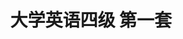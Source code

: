 ---
layout: cet
pageName: examination
title: 大学英语四级 第一套
period: 2018年06月
courseID: 
description: 
parts:
  - title: Writing
    length: 30
    description: （请于正式开考后半小时内完成该部分，之后将进行听力考试）
    tip: 请用黑色签字笔在答题卡 1 指定区域内作答作文题，在试题册上的作答无效！
    directions: For this part, you are allowed 30 minutes to write a short easy on <strong>on the importance of reading ability and how to develop it</strong>. You should write at least 120 words but no more than 180 words.
    questions: 
      - title: 
        type: textarea
        answer: <h5 class="text-center">The Importance of Reading Ability and How to Develop It</h5><p class="pgh-indent">As the most frequently used way to get access to the original material, reading has always been considered one of the most important parts of language learning. This explains why reading skills should be highly emphasized.</p><p class="pgh-indent">Then how to improve our reading skills? First of all, scan the material before we begin. Whatever the purpose of our reading is, take a few minutes to look the piece over to check and see how the work is structured and presented. Secondly, try not to reach for the dictionary when we come to a word we don't know. Instead, try to guess the meaning of the word based on the context. Last but not least, write a few sentences to summarize what we've read since it is a way of checking that we understand what we're reading.</p><p class="pgh-indent">Above all, reading has important benefits and can help us learn the language faster and more completely, which encourages each language learner to develop their reading skills as suggested.</p>
  - title: Listening Comprehension
    length: 25
    audio: http://xia2.kekenet.com/Sound/2018/08/201806cet401.mp3
    sections: 
      - title: Section A
        directions: In this section, you will hear three news reports. At the end of each news report, you will hear two or three questions. Both the news report and the questions will be spoken only once. After you hear a question, you must choose the best answer from the four choices marked A), B), C) and D). Then mark the corresponding letter on <strong>Answer Sheet 1</strong> with a single line through the centre.
        questions: 
          - title: Questions 1 and 2 are based on the passage you have just heard.
            type: radio
            options:
              - answer: The return of a bottled message to its owner's daughter.
                isTrue: true
              - answer: A New Hampshire man's joke with friends on his wife.
                isTrue: false
              - answer: A father's message for his daughter.
                isTrue: false
              - answer: The history of a century-old motel.
                isTrue: false
          - title: 
            type: radio
            options:
              - answer: She wanted to show gratitude for his kindness.
                isTrue: false
              - answer: She wanted to honor her father's promise.
                isTrue: true
              - answer: She had been asked by her father to do so.
                isTrue: false
              - answer: She was excited to see her father's handwriting.
                isTrue: false
          - title: Questions 3 and 4 are based on the passage you have just heard.
            type: radio
            options:
              - answer: People were concerned about the number of bees.
                isTrue: false
              - answer: Several cases of Zika disease had been identified.
                isTrue: true
              - answer: Two million bees were infected with disease.
                isTrue: false
              - answer: Zika virus had destroyed some bee farms.
                isTrue: false
          - title: 
            type: radio
            options:
              - answer: It apologized to its customers.
                isTrue: false
              - answer: It was forced to kill its bees.
                isTrue: false
              - answer: It lost a huge stock of bees.
                isTrue: true
              - answer: It lost 2.5 million dollars.
                isTrue: false
          - title: Questions 5 to 7 are based on the passage you have just heard.
            type: radio
            options:
              - answer: It stayed in the air for about two hours.
                isTrue: true
              - answer: It took off and landed on a football field.
                isTrue: false
              - answer: It proved to be of high commercial value.
                isTrue: false
              - answer: It made a series of sharp turns in the sky.
                isTrue: false
          - title: 
            type: radio
            options:
              - answer: Engineering problems.
                isTrue: false
              - answer: The air pollution it produced.
                isTrue: false
              - answer: Inadequate funding.
                isTrue: true
              - answer: The opposition from the military.
                isTrue: false
          - title: 
            type: radio
            options:
              - answer: It uses the latest aviation technology.
                isTrue: false
              - answer: It flies faster than a commercial jet.
                isTrue: false
              - answer: It is a safer means of transportation.
                isTrue: false
              - answer: It is more environmentally friendly.
                isTrue: true
      - title: Section B
        directions: In this section, you will hear two long conversations. At the end of each conversation, you will hear four questions. Both the conversation and the questions will be spoken only once. After you hear a question, you must choose the best answer from the four choices marked A), B), C) and D). Then mark the corresponding letter on <strong>Answer Sheet 1</strong> with a single line through the centre.
        questions: 
          - title: Questions 8 to 11 are based on the passage you have just heard.
            type: radio
            options:
              - answer: It seems a depressing topic.
                isTrue: true
              - answer: It sounds quite alarming.
                isTrue: false
              - answer: It has little impact on our daily life.
                isTrue: false
              - answer: It is getting more serious these days.
                isTrue: false
          - title:  
            type: radio
            options:
              - answer: The man doesn't understand Spanish.
                isTrue: false
              - answer: The woman doesn't really like dancing.
                isTrue: false
              - answer: They don't want something too noisy.
                isTrue: false
              - answer: They can't make it to the theatre in time.
                isTrue: true
          - title: 
            type: radio
            options:
              - answer: It would be more fun without Mr. Whitehead hosting.
                isTrue: false
              - answer: It has too many acts to hold the audience's attention.
                isTrue: false
              - answer: It is the most amusing show he has ever watched.
                isTrue: true
              - answer: It is a show inappropriate for a night of charity.
                isTrue: false
          - title: 
            type: radio
            options:
              - answer: Watch a comedy.
                isTrue: false
              - answer: Go and see the dance.
                isTrue: true
              - answer: Book the tickets online. 
                isTrue: false
              - answer: See a film with the man.
                isTrue: false
          - title: Questions 12 to 15 are based on the passage you have just heard.
            type: radio
            options:
              - answer: Most of her schoolmates are younger than she is.
                isTrue: false
              - answer: She simply has no idea what school to transfer to.
                isTrue: false
              - answer: There are too many activities for her to cope with.
                isTrue: false
              - answer: She worries she won't fit in as a transfer student.
                isTrue: true
          - title:  
            type: radio
            options:
              - answer: Seek advice from senior students.
                isTrue: false
              - answer: Pick up some meaningful hobbies.
                isTrue: false
              - answer: Participate in after-school activities.
                isTrue: true
              - answer: Look into what the school offers.
                isTrue: false
          - title: 
            type: radio
            options:
              - answer: Give her help whenever she needs it.
                isTrue: true
              - answer: Accept her as a transfer student.
                isTrue: false
              - answer: Find her accommodation on campus.
                isTrue: false
              - answer: Introduce her to her roommates.
                isTrue: false
          - title: 
            type: radio
            options:
              - answer: She has interests similar to Mr. Lee's.
                isTrue: false
              - answer: She has become friends with Catherine.
                isTrue: false
              - answer: She has chosen the major Catherine has.
                isTrue: false
              - answer: She has just transferred to the college.
                isTrue: true
      - title: Section C
        directions: In this section, you will hear three passages. At the end of each passage, you will hear three or four questions. Both the passage and the questions will be spoken only once. After you hear a question, you must choose the best answer from the four choices marked A), B), C) and D). Then mark the corresponding letter on <strong>Answer Sheet 1</strong> with a single line through the centre.
        questions: 
          - title: Questions 16 to 18 are based on the passage you have just heard.
            type: radio
            options:
              - answer: To investigate how being overweight impacts on health.
                isTrue: false
              - answer: To find out which physical drive is the most powerful.
                isTrue: true
              - answer: To discover what most mice like to eat.
                isTrue: false
              - answer: To determine what feelings mice have.
                isTrue: false
          - title: 
            type: radio
            options:
              - answer: When they are hungry.
                isTrue: true
              - answer: When they are thirsty.
                isTrue: false
              - answer: When they smell food.
                isTrue: false
              - answer: When they want company.
                isTrue: false
          - title: 
            type: radio
            options:
              - answer: They search for food in groups.
                isTrue: false
              - answer: They are overweight when food is plenty.
                isTrue: false
              - answer: They prefer to be with other mice.
                isTrue: true
              - answer: They enjoy the company of other animals.
                isTrue: false
          - title: Questions 19 to 21 are based on the passage you have just heard.
            type: radio
            options:
              - answer: Its construction started before World War I.
                isTrue: false
              - answer: Its construction cost more than $40 billion.
                isTrue: false
              - answer: It is efficiently used for transport.
                isTrue: false
              - answer: It is one of the best in the world.
                isTrue: true
          - title: 
            type: radio
            options:
              - answer: To improve transportation in the countryside.
                isTrue: false
              - answer: To move troops quickly from place to place.
                isTrue: true
              - answer: To enable people to travel at a higher speed.
                isTrue: false
              - answer: To speed up the transportation of goods.
                isTrue: false
          - title: 
            type: radio
            options:
              - answer: In the 1970s.
                isTrue: true
              - answer: In the 1960s. 
                isTrue: false
              - answer: In the 1950s.
                isTrue: false
              - answer: In the 1940s.
                isTrue: false
          - title: Questions 22 to 25 are based on the passage you have just heard.
            type: radio
            options:
              - answer: Chatting while driving.
                isTrue: false
              - answer: Messaging while driving.
                isTrue: true
              - answer: Driving under age.
                isTrue: false
              - answer: Speeding on highways.
                isTrue: false
          - title: 
            type: radio
            options:
              - answer: A gadget to hold a phone on the steering wheel.
                isTrue: false
              - answer: A gadget to charge the phone in a car.
                isTrue: false
              - answer: A device to control the speed of a vehicle.
                isTrue: false
              - answer: A device to ensure people drive with both hands.
                isTrue: true
          - title: 
            type: radio
            options:
              - answer: The car keeps flashing its headlights.
                isTrue: false
              - answer: The car slows down gradually to a halt.
                isTrue: false
              - answer: They are alerted with a light and a sound.
                isTrue: true
              - answer: They get a warning on their smart phone.
                isTrue: false
          - title: 
            type: radio
            options:
              - answer: Installing a camera.
                isTrue: false
              - answer: Using a connected app.
                isTrue: true
              - answer: Checking their emails.
                isTrue: false
              - answer: Keeping a daily record.
                isTrue: false
  - title: Reading Comprehension
    length: 40
    sections: 
      - title: Section A
        directions: In this section, there is a passage with ten blanks. You are required to select one word for each blank from a list of choices given in a word bank following the passage. Read the passage through carefully before making your choices. Each choice in the bank is identified by a letter. Please mark the corresponding letter for each item on <strong>Answer Sheet 2</strong> with a single line through the centre. You may not use any of the words in the bank more than once.
        article: <p class="pgh-indent">An office tower on Miller Street in Manchester is completely covered in solar panels. They are used to create some of the energy used by the insurance company inside. When the tower was first ____26____ in 1962, it was covered with thin square stones. These small square stones became a problem for the building and continued to fall off the face for 40 years until a major renovation was ____27____. During this renovation the building's owners, CIS, ____28____ the solar panel company, Solarcentury. They agreed to cover the entire building in solar panels. In 2004, the completed CIS tower became Europe's largest ____29____ of vertical solar panels. A vertical solar project on such a large ____30____ has never been repeated since.</p><p class="pgh-indent">Covering a skyscraper with solar panels had never been done before, and the CIS tower was chosen as one of the "10 best green energy projects". For a long time after this renovation project, it was the tallest building in the United Kingdom, but it was ____31____ overtaken by the Millbank Tower.</p><p class="pgh-indent">Green buildings like this aren't ____32____ cost-efficient for the investor, but it does produce much less pollution than that caused by energy ____33____ through fossil fuels. As solar panels get ____34____, the world is likely to see more skyscrapers covered in solar panels, collecting energy much like trees do. Imagine a world where building the tallest skyscraper wasn't a race of ____35____, but rather one to collect the most solar energy.</p>
        questions:
          - title: 
            type: select
            answer: E
          - title: 
            type: select
            answer: O
          - title: 
            type: select
            answer: F
          - title: 
            type: select
            answer: C
          - title: 
            type: select
            answer: N
          - title: 
            type: select
            answer: I
          - title: 
            type: select
            answer: K
          - title: 
            type: select
            answer: L
          - title: 
            type: select
            answer: A
          - title: 
            type: select
            answer: J
        options:
          - answer: cheaper
          - answer: cleaner
          - answer: collection
          - answer: competed
          - answer: constructed
          - answer: consulted
          - answer: dimention
          - answer: discovered
          - answer: eventually
          - answer: height
          - answer: necessarily
          - answer: production
          - answer: range
          - answer: scale
          - answer: undertaken
      - title: Section B
        directions: In this section, you are going to read a passage with ten statements attached to it. Each statement contains information given in one of the paragraphs. Identify the paragraph from which the information is derived. You may choose a paragraph more than once. Each paragraph is marked with a letter. Answer the questions by marking the corresponding letter on <strong>Answer Sheet 2</strong>.
        article: <h3 class="text-center mt-2 mb-4"><strong>Some College Students Are Angry That They Have to Pay to Do Their Homework</strong></h3>
        paragraphs:
          - Digital learning systems now charge students for access codes needed to complete coursework, take quizzes, and turn in homework. As universities go digital, students are complaining of a new hit to their finances that's replacing—and sometimes joining—expensive textbooks&#58; pricey online access codes that are required to complete coursework and submit assignments.
          - The codes—which typically range in price from $80 to $155 per course—give students online access to systems developed by education companies like McGraw Hill and Pearson. These companies, which long reaped big profits as textbook publishers, have boasted that their new online offerings, when pushed to students through universities they partner with, represent the future of the industry.
          - But critics say the digital access codes represent the same profit-seeking <em>ethos</em>(观念) of the textbook business, and are even harder for students to opt out of. While they could once buy second-hand textbooks, or share copies with friends, the digital systems are essentially impossible to avoid.
          - -"When we talk about the access code we see it as the new face of the textbook <em>monopoly</em>(垄断), a new way to lock students around this system," said Ethan Senack, the higher education advocate for the U.S. Public Interest Research Group, to BuzzFeed News. "Rather than $250 (for a print textbook) you're paying $ 120," said Senack. "But because it's all digital it eliminates the used book market and eliminates any sharing and because homework and tests are through an access code, it eliminates any ability to opt out."
          - Sarina Harpet, a 19-year-old student at Virginia Tech, was faced with a tough dilemma when she first started college in 2015—pay rent or pay to turn in her chemistry homework. She told BuzzFeed News that her freshman chemistry class required her to use Connect, a system provided by McGraw Hill where students can submit homework, take exams and track their grades. But the code to access the program cost $120——a big sum for Harper, who had already put down $450 for textbooks, and had rent day approaching.
          - She decided to wait for her next work-study paycheck, which was typically $150-$200, to pay for the code. She knew that her chemistry grade may take a dive as a result. "It's a balancing act," she said. "Can I really afford these access codes now?" She didn't hand in her first two assignments for chemistry, which started her out in the class with a failing grade.
          - The access codes may be another financial headache for students, but for textbook businesses, they're the future. McGraw Hill, which controls 21% of the higher education market, reported in March that its digital content sales exceeded print sales for the first time in 2015. The company said that 45% of its $ 140 million revenue in 2015 "was derived from digital products."
          - A Pearson spokesperson told BuzzFeed News that "digital materials are less expensive and a good investment" that offer new features, like audio texts, personalized knowledge checks and expert videos. Its digital course materials save students up to 60% compared to traditional printed textbooks, the company added. McGraw Hill didn't respond to a request for comment, but its CEO David Levin told the Financial Times in August that "in higher education, the era of the printed textbook is now over."
          - The textbook industry insists the online systems represent a better deal for students. "These digital products aren't just mechanisms for students to submit homework, they offer all kinds of features," David Anderson, the executive director of higher education with the Association of American Publishers, told BuzzFeed News. "It helps students understand in a way that you can't do with print homework assignments."
          - David Hunt, an associate professor in sociology at Augusta University, which has rolled out digital textbooks across its math and psychology departments, told BuzzFeed News that he understands the utility of using systems that require access codes. But he doesn't require his students to buy access to a learning program that controls the class assignments. "I try to make things as inexpensive as possible," said Hunt, who uses free digital textbooks for his classes but designs his own curriculum. "The online systems may make my life a lot easier but I feel like I'm giving up control. The discussions are the things where my expertise can benefit the students most."
          - A 20-year-old junior at Georgia Southern University told BuzzFeed News that she normally spends $500-$600 on access codes for class. In one case, the professor didn't require students to buy a textbook, just an access code to turn in homework. This year she said she spent $900 on access codes to books and programs. "That's two months of rent," she said. "You can't sell any of it back. With a traditional textbook you can sell it for $30-$50 and that helps to pay for your new semester's books. With an access code, you're out of that money. "
          - Benjamin Wolverton, a 19-year-old student at the University of South Carolina, told BuzzFeed News that "it's ridiculous that after paying tens of thousands in tuition we have to pay for all these access codes to do our homework." Many of the access codes he's purchased have been required simply to complete homework or quizzes. "Often it's only 10% of your grade in class." he said. "You're paying so much money for something that hardly affects your grade—but if you didn't have it, it would affect your grades enough. It would be bad to start out at a B or C." Wolverton said he spent $500 on access codes for digital books and programs this semester.
          - Harper, a <em>poultry</em>(家禽) science major, is taking chemistry again this year and had to buy a new access code to hand in her homework. She rented her economics and statistics textbooks for about $20 each. But her access codes for homework, which can't be rented or bought second-hand, were her most expensive purchases&#58; $120 and $85.
          - She still remembers the sting of her first experience skipping an assignment due to the high prices. "We don't really have a missed assignment policy," she said. "If you miss it, you just miss it. I just got zeros on a couple of first assignments. I managed to pull everything back up. But as a scared freshman looking at their grades, it's not fun."
        questions: 
          - title: A student's yearly expenses on access codes may amount to their rent for two months.
            type: select
            answer: K
          - title: The online access codes may be seen as a way to tie the students to the digital system.
            type: select
            answer: D
          - title: If a student takes a course again, they may have to buy a new access code to submit their assignments.
            type: select
            answer: M
          - title: McGraw Hill accounts for over one-fifth of the market share of college textbooks.
            answer: G
          - title: Many traditional textbook publishers are now offering online digital products, which they believe will be the future of the publishing business.
            type: select
            answer: B
          - title: One student complained that they now had to pay for access codes in addition to the high tuition.
            type: select
            answer: L
          - title: Digital materials can cost students less than half the price of traditional printed books according to a publisher.
            type: select
            answer: H
          - title: One student decided not to buy her access code until she received the pay for her part-time job.
            type: select
            answer: F
          - title: Online systems may deprive teachers of opportunities to make the best use of their expertise for their students.
            type: select
            answer: J
          - title: Digital access codes are criticized because they are profit-driven just like the textbook business.
            type: select
            answer: C
      - title: Section C
        directions: There are 2 passages in this section. Each passage is followed by some questions or unfinished statements. For each of them there are four choices marked A), B), C) and D). You should decide on the best choice and mark the corresponding letter on <strong>Answer Sheet 2</strong> with a single line through the centre.
        passages:
          - title: Questions 46 to 50 are based on the following passage.
            article: <p class="pgh-indent">Losing your ability to think and remember is pretty scary. We know the risk of <em>dementia</em>(痴呆症) increases with age. But if you have memory slips, you probably needn't worry. There are pretty clear differences between signs of dementia and age-related memory loss.</p><p class="pgh-indent">After age 50, it's quite common to have trouble remembering the names of people, places and things quickly, says Dr. Kirk Daffner of Brigham and Women's Hospital in Boston.</p><p class="pgh-indent">The brain ages just like the rest of the body. Certain parts shrink, especially areas in the brain that are important to learning, memory and planning. Changes in brain cells can affect communication between different regions of the brain. And blood flow can be reduced as blood vessels narrow.</p><p class="pgh-indent">Forgetting the name of an actor in a favorite movie, for example, is nothing to worry about. But if you forget the plot of the movie or don't remember even seeing it, that's far more concerning, Daffner says.</p><p class="pgh-indent">When you forget entire experiences, he says, that's "a red flag that something more serious may be involved." Forgetting how to operate a familiar object like a microwave oven, or forgetting how to drive to the house of a friend you've visited many times before can also be signs of something going wrong.</p><p class="pgh-indent">But even then, Daffner says, people shouldn't panic. There are many things that can cause confusion and memory loss, including health problems like temporary stoppage of breathing during sleep, high blood pressure, or depression, as well as <em>medications</em>(药物) like antidepressants.</p><p class="pgh-indent">You don't have to figure this out on your own. Daffner suggests going to your doctor to check on medications, health problems and other issues that could be affecting memory. And the best defense against memory loss is to try to prevent it by building up your brain's <em>cognitive</em>(认知的) reserve, Daffner says.</p><p class="pgh-indent">"Read books, go to movies, take on new hobbies or activities that force one to think in novel ways," he says. In other words, keep your brain busy and working. And also get physically active, because exercise is a known brain booster.</p>
            questions: 
              - title: Why does the author say that one needn't be concerned about memory slips?
                type: radio
                options:
                  - answer: Not all of them are symptoms of dementia.
                    isTrue: true
                  - answer: They occur only among certain groups of people.
                    isTrue: false
                  - answer: Not all of them are related to one's age.
                    isTrue: false
                  - answer: They are quite common among fifty-year-olds.
                    isTrue: false
              - title: What happens as we become aged according to the passage?
                type: radio
                options:
                  - answer: Our interaction skills deteriorate.
                    isTrue: false
                  - answer: Some parts of our brain stop functioning.
                    isTrue: false
                  - answer: Communication within our brain weakens.
                    isTrue: true
                  - answer: Our whole brain starts shrinking.
                    isTrue: false
              - title: Which memory-related symptom should people take seriously?
                type: radio
                options:
                  - answer: Totally forgetting how to do one's daily routines.
                    isTrue: true
                  - answer: Inability to recall details of one's life experiences.
                    isTrue: false
                  - answer: Failure to remember the names of movies or actors.
                    isTrue: false
                  - answer: Occasionally confusing the addresses of one's friends.
                    isTrue: false
              - title: What should people do when signs of serious memory loss show up?
                type: radio
                options:
                  - answer: Check the brain's cognitive reserve.
                    isTrue: false
                  - answer: Stop medications affecting memory.
                    isTrue: false
                  - answer: Turn to a professional for assistance.
                    isTrue: true
                  - answer: Exercise to improve their well-being.
                    isTrue: false
              - title: What is Dr. Daffner's advice for combating memory loss?
                type: radio
                options:
                  - answer: Having regular physical and mental checkups.
                    isTrue: false
                  - answer: Taking medicine that helps boost one's brain.
                    isTrue: false
                  - answer: Engaging in known memory repair activities.
                    isTrue: false
                  - answer: Staying active both physically and mentally.
                    isTrue: true
          - title: Questions 51 to 55 are based on the following passage.
            article: <p class="pgh-indent">A letter written by Charles Darwin in 1875 has been returned to the Smithsonian Institution <em>Archives</em>(档案馆) by the FBI after being stolen twice.</p><p class="pgh-indent">"We realized in the mid-1970s that it was missing," says Effie Kapsalis, head of the Smithsonian Insitution Archives. "It was noted as missing and likely taken by an intern (实习生), from what the FBI is telling us. Word got out that it was missing when someone asked to see the letter for research purposes," and the intern put the letter back. "The intern likely took the letter again once nobody was watching it."</p><p class="pgh-indent">Decades passed. Finally, the FBI received a tip that the stolen document was located very close to Washington, D.C. Their art crime team recovered the letter but were unable to press charges because the time of limitations had ended. The FBI worked closely with the Archives to determine that the letter was both authentic and definitely Smithsonian's property.</p><p class="pgh-indent">The letter was written by Darwin to thank an American geologist, Dr. Ferdinand Vandeveer Hayden, for sending him copies of his research into the geology of the region that would become Yellowstone National Park.</p><p class="pgh-indent">The letter is in fairly good condition, in spite of being out of the care of trained museum staff for so long. "It was luckily in good shape," says Kapsalis, "and we just have to do some minor things in order to be able to unfold it. It has some glue on it that has colored it slightly, but nothing that will prevent us from using it. After it is repaired, we will take digital photos of it and that will be available online. One of our goals is to get items of high research value or interest to the public online."</p><p class="pgh-indent">It would now be difficult for an intern, visitor or a thief to steal a document like this. "Archiving practices have changed greatly since the 1970s," says Kapsalis, "and we keep our high value documents in a safe that I don't even have access to."</p>
            questions: 
              - title: What happened to Darwin's letter in the 1970s?
                type: radio
                options:
                  - answer: It was recovered by the FBI.
                    isTrue: false
                  - answer: It was stolen more than once.
                    isTrue: true
                  - answer: It was put in the archives for research purposes.
                    isTrue: false
                  - answer: It was purchased by the Smithsonian Archives.
                    isTrue: false
              - title: What did the FBI do after the recovery of the letter?
                type: radio
                options:
                  - answer: They proved its authenticity.
                    isTrue: true
                  - answer: They kept it in a special safe.
                    isTrue: false
                  - answer: They arrested the suspect immediately.
                    isTrue: false
                  - answer: They pressed criminal charges in vain.
                    isTrue: false
              - title: What is Darwin's letter about?
                type: radio
                options:
                  - answer: The evolution of Yellowstone National Park.
                    isTrue: false
                  - answer: His cooperation with an American geologist.
                    isTrue: false
                  - answer: Some geological evidence supporting his theory.
                    isTrue: false
                  - answer: His acknowledgement of help from a professional.
                    isTrue: true
              - title: What will the Smithsonian Institution Archives do with the letter according to Kapsalis?
                type: radio
                options:
                  - answer: Reserve it for research purposes only. 
                    isTrue: false
                  - answer: Turn it into an object of high interest.
                    isTrue: false
                  - answer: Keep it a permanent secret.
                    isTrue: false
                  - answer: Make it available online.
                    isTrue: true
              - title: What has the past half century witnessed according to Kapsalis?
                type: radio
                options:
                  - answer: Growing interest in rare art objects.
                    isTrue: false
                  - answer: Radical changes in archiving practices.
                    isTrue: true
                  - answer: Recovery of various missing documents.
                    isTrue: false
                  - answer: Increases in the value of museum exhibits.
                    isTrue: false
  - title: Translation
    length: 30
    directions: For this part, you are allowed 30 minutes to translate a passage from Chinese into English. You should write your answer on <strong>Answer Sheet 2</strong>.
    questions: 
      - title: 过去，乘飞机出行对大多数中国人来说是难以想象的。如今，随着经济的发展和生活水平的提高，越来越多的中国人包括许多农民和外出务工人员都能乘飞机出行。他们可以乘飞机到达所有大城市，还有很多城市也在筹建机场。航空服务不断改进，而且经常会有廉价机票。近年来，节假日期间选择乘飞机外出旅游的人数在不断增加。
        type: textarea
        answer: In the past, traveling by plane was unimaginable for most Chinese people. Today, with the development of China's economy and the improvement of people's living standards, more and more Chinese people, including many farmers and migrant workers, can travel by air. They can fly to all major cities, and many other cities are also planning to build airports. Air services continue to improve, and there are often cheap flights. In recent years, the number of people choosing to travel by air during holidays has been increasing.
---